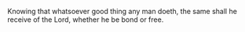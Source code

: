 Knowing that whatsoever good thing any man doeth, the same shall he receive of the Lord, whether he be bond or free.
